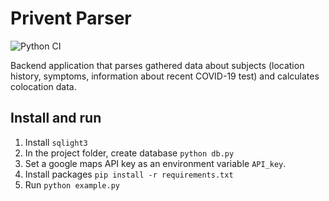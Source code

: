 # Privent Parser
![Python CI](https://github.com/Prevent-Global/prevent-global-parser/workflows/Python%20CI/badge.svg)

Backend application that parses gathered data about subjects (location history, symptoms, information about recent COVID-19 test) and calculates colocation data.

## Install and run

1. Install `sqlight3`
1. In the project folder, create database `python db.py`
1. Set a google maps API key as an environment variable `API_key`.
1. Install packages `pip install -r requirements.txt`
1. Run `python example.py`
